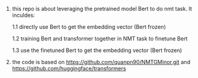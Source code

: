 1. this repo is about leveraging the pretrained model Bert to do nmt task. It inculdes:

    1.1 directly use Bert to get the embedding vector (Bert frozen)

    1.2 training Bert and transformer together in NMT task to finetune Bert

    1.3 use the finetuned Bert to get the embedding vector (Bert frozen)


2. the code is based on https://github.com/quanpn90/NMTGMinor.git and  https://github.com/huggingface/transformers
